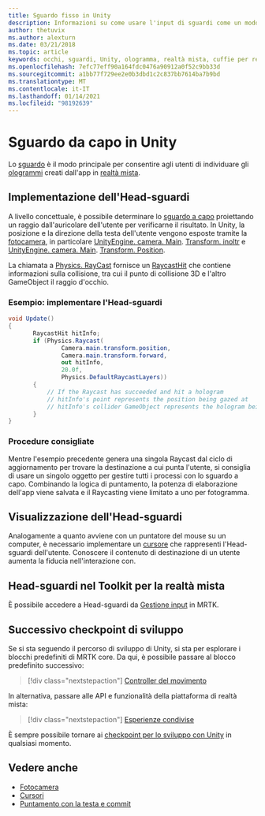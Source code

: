 ```yaml
---
title: Sguardo fisso in Unity
description: Informazioni su come usare l'input di sguardi come un modo principale per consentire agli utenti di individuare gli ologrammi creati dall'app in realtà mista.
author: thetuvix
ms.author: alexturn
ms.date: 03/21/2018
ms.topic: article
keywords: occhi, sguardi, Unity, ologramma, realtà mista, cuffie per realtà mista, auricolare di realtà mista, auricolare di realtà virtuale, MRTK, Toolkit di realtà mista
ms.openlocfilehash: 7efc77eff90a164fdc0476a90912a0f52c9bb33d
ms.sourcegitcommit: a1bb77f729ee2e0b3dbd1c2c837bb7614ba7b9bd
ms.translationtype: MT
ms.contentlocale: it-IT
ms.lasthandoff: 01/14/2021
ms.locfileid: "98192639"
---
```

# <a name="head-gaze-in-unity"></a>Sguardo da capo in Unity

Lo [sguardo](../../design/gaze-and-commit.md) è il modo principale per consentire agli utenti di individuare gli [ologrammi](../../discover/hologram.md) creati dall'app in [realtà mista](../../discover/mixed-reality.md).

## <a name="implementing-head-gaze"></a>Implementazione dell'Head-sguardi

A livello concettuale, è possibile determinare lo [sguardo a capo](../../design/gaze-and-commit.md) proiettando un raggio dall'auricolare dell'utente per verificarne il risultato. In Unity, la posizione e la direzione della testa dell'utente vengono esposte tramite la [fotocamera](camera-in-unity.md), in particolare [UnityEngine. camera. Main](https://docs.unity3d.com/ScriptReference/Camera-main.html). [Transform. inoltr](https://docs.unity3d.com/ScriptReference/Transform-forward.html) e [UnityEngine. camera. Main](https://docs.unity3d.com/ScriptReference/Camera-main.html). [Transform. Position](https://docs.unity3d.com/ScriptReference/Transform-position.html).

La chiamata a [Physics. RayCast](https://docs.unity3d.com/ScriptReference/Physics.Raycast.html) fornisce un [RaycastHit](https://docs.unity3d.com/ScriptReference/RaycastHit.html) che contiene informazioni sulla collisione, tra cui il punto di collisione 3D e l'altro GameObject il raggio d'occhio.

### <a name="example-implement-head-gaze"></a>Esempio: implementare l'Head-sguardi

```cs
void Update()
{
       RaycastHit hitInfo;
       if (Physics.Raycast(
               Camera.main.transform.position,
               Camera.main.transform.forward,
               out hitInfo,
               20.0f,
               Physics.DefaultRaycastLayers))
       {
           // If the Raycast has succeeded and hit a hologram
           // hitInfo's point represents the position being gazed at
           // hitInfo's collider GameObject represents the hologram being gazed at
       }
}
```

### <a name="best-practices"></a>Procedure consigliate

Mentre l'esempio precedente genera una singola Raycast dal ciclo di aggiornamento per trovare la destinazione a cui punta l'utente, si consiglia di usare un singolo oggetto per gestire tutti i processi con lo sguardo a capo. Combinando la logica di puntamento, la potenza di elaborazione dell'app viene salvata e il Raycasting viene limitato a uno per fotogramma.

## <a name="visualizing-head-gaze"></a>Visualizzazione dell'Head-sguardi

Analogamente a quanto avviene con un puntatore del mouse su un computer, è necessario implementare un [cursore](../../design/cursors.md) che rappresenti l'Head-sguardi dell'utente. Conoscere il contenuto di destinazione di un utente aumenta la fiducia nell'interazione con.

## <a name="head-gaze-in-the-mixed-reality-toolkit"></a>Head-sguardi nel Toolkit per la realtà mista 
È possibile accedere a Head-sguardi da [Gestione input](https://microsoft.github.io/MixedRealityToolkit-Unity/Documentation/Input/Overview.html) in MRTK.

## <a name="next-development-checkpoint"></a>Successivo checkpoint di sviluppo

Se si sta seguendo il percorso di sviluppo di Unity, si sta per esplorare i blocchi predefiniti di MRTK core. Da qui, è possibile passare al blocco predefinito successivo:

> [!div class="nextstepaction"]
> [Controller del movimento](motion-controllers-in-unity.md)

In alternativa, passare alle API e funzionalità della piattaforma di realtà mista:

> [!div class="nextstepaction"]
> [Esperienze condivise](shared-experiences-in-unity.md)

È sempre possibile tornare ai [checkpoint per lo sviluppo con Unity](unity-development-overview.md#2-core-building-blocks) in qualsiasi momento.

## <a name="see-also"></a>Vedere anche
* [Fotocamera](camera-in-unity.md)
* [Cursori](../../design/cursors.md)
* [Puntamento con la testa e commit](../../design/gaze-and-commit.md)
